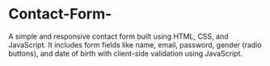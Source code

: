 # Contact-Form-
A simple and responsive contact form built using HTML, CSS, and JavaScript. It includes form fields like name, email, password, gender (radio buttons), and date of birth with client-side validation using JavaScript.
